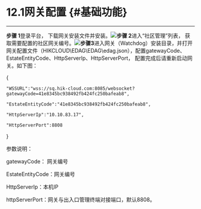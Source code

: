 # 12.1网关配置 {#基础功能}

---

**步骤 1**登录平台， 下载网关安装文件并安装。![](https://pbsq.hik-cloud.com/static/help/assets/wang-guan-xia-zai.jpg)**步骤 2**进入“社区管理”列表， 获取需要配置的社区网关编号。![](https://pbsq.hik-cloud.com/static/help/assets/wang-guan-bian-hao.jpg)**步骤3**进入网关（Watchdog）安装目录，并打开网关配置文件（HIKCLOUD\EDAG\EDAG\edag.json），配置gatewayCode、EstateEntityCode、HttpServerIp、HttpServerPort， 配置完成后请重新启动网关。如下图：

{

```
"WSSURL":"wss://sq.hik-cloud.com:8085/websocket?gatewayCode=41e8345bc938492fb424fc250bafeab8", 

"EstateEntityCode":"41e8345bc938492fb424fc250bafeab8",

"HttpServerIp":"10.10.83.17",

"HttpServerPort":8808
```

}

参数说明：

gatewayCode： 网关编号

EstateEntityCode：网关编号

HttpServerIp：本机IP

httpServerPort：网关与出入口管理终端对接端口，默认8808。

